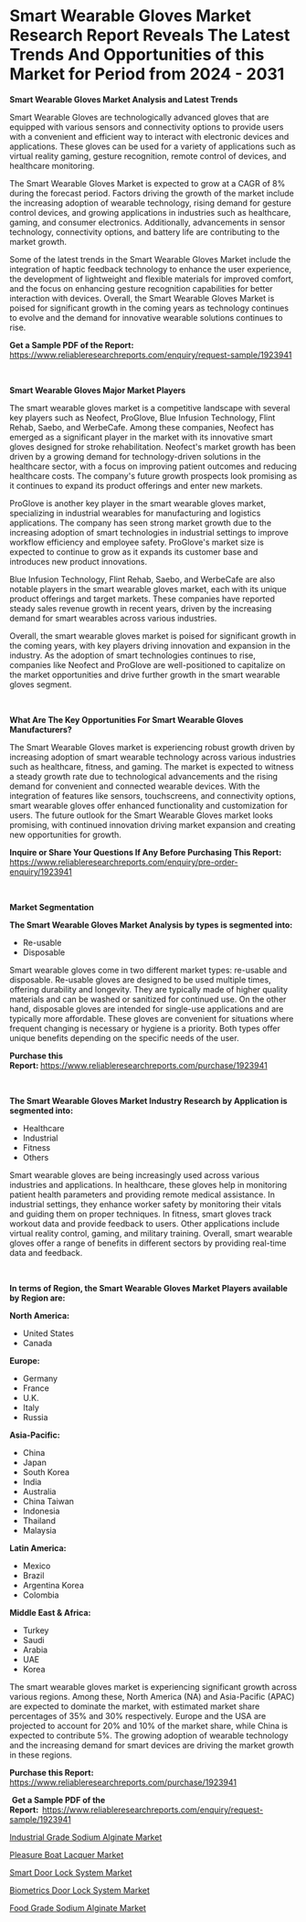 <p><h1>Smart Wearable Gloves Market Research Report Reveals The Latest Trends And Opportunities of this Market for Period from 2024 - 2031</h1></p><p><strong>Smart Wearable Gloves Market Analysis and Latest Trends</strong></p>
<p><p>Smart Wearable Gloves are technologically advanced gloves that are equipped with various sensors and connectivity options to provide users with a convenient and efficient way to interact with electronic devices and applications. These gloves can be used for a variety of applications such as virtual reality gaming, gesture recognition, remote control of devices, and healthcare monitoring.</p><p>The Smart Wearable Gloves Market is expected to grow at a CAGR of 8% during the forecast period. Factors driving the growth of the market include the increasing adoption of wearable technology, rising demand for gesture control devices, and growing applications in industries such as healthcare, gaming, and consumer electronics. Additionally, advancements in sensor technology, connectivity options, and battery life are contributing to the market growth.</p><p>Some of the latest trends in the Smart Wearable Gloves Market include the integration of haptic feedback technology to enhance the user experience, the development of lightweight and flexible materials for improved comfort, and the focus on enhancing gesture recognition capabilities for better interaction with devices. Overall, the Smart Wearable Gloves Market is poised for significant growth in the coming years as technology continues to evolve and the demand for innovative wearable solutions continues to rise.</p></p>
<p><strong>Get a Sample PDF of the Report:&nbsp;</strong> <a href="https://www.reliableresearchreports.com/enquiry/request-sample/1923941">https://www.reliableresearchreports.com/enquiry/request-sample/1923941</a></p>
<p>&nbsp;</p>
<p><strong>Smart Wearable Gloves Major Market Players</strong></p>
<p><p>The smart wearable gloves market is a competitive landscape with several key players such as Neofect, ProGlove, Blue Infusion Technology, Flint Rehab, Saebo, and WerbeCafe. Among these companies, Neofect has emerged as a significant player in the market with its innovative smart gloves designed for stroke rehabilitation. Neofect's market growth has been driven by a growing demand for technology-driven solutions in the healthcare sector, with a focus on improving patient outcomes and reducing healthcare costs. The company's future growth prospects look promising as it continues to expand its product offerings and enter new markets.</p><p>ProGlove is another key player in the smart wearable gloves market, specializing in industrial wearables for manufacturing and logistics applications. The company has seen strong market growth due to the increasing adoption of smart technologies in industrial settings to improve workflow efficiency and employee safety. ProGlove's market size is expected to continue to grow as it expands its customer base and introduces new product innovations.</p><p>Blue Infusion Technology, Flint Rehab, Saebo, and WerbeCafe are also notable players in the smart wearable gloves market, each with its unique product offerings and target markets. These companies have reported steady sales revenue growth in recent years, driven by the increasing demand for smart wearables across various industries.</p><p>Overall, the smart wearable gloves market is poised for significant growth in the coming years, with key players driving innovation and expansion in the industry. As the adoption of smart technologies continues to rise, companies like Neofect and ProGlove are well-positioned to capitalize on the market opportunities and drive further growth in the smart wearable gloves segment.</p></p>
<p>&nbsp;</p>
<p><strong>What Are The Key Opportunities For Smart Wearable Gloves Manufacturers?</strong></p>
<p><p>The Smart Wearable Gloves market is experiencing robust growth driven by increasing adoption of smart wearable technology across various industries such as healthcare, fitness, and gaming. The market is expected to witness a steady growth rate due to technological advancements and the rising demand for convenient and connected wearable devices. With the integration of features like sensors, touchscreens, and connectivity options, smart wearable gloves offer enhanced functionality and customization for users. The future outlook for the Smart Wearable Gloves market looks promising, with continued innovation driving market expansion and creating new opportunities for growth.</p></p>
<p><strong>Inquire or Share Your Questions If Any Before Purchasing This Report:</strong> <a href="https://www.reliableresearchreports.com/enquiry/pre-order-enquiry/1923941">https://www.reliableresearchreports.com/enquiry/pre-order-enquiry/1923941</a></p>
<p>&nbsp;</p>
<p><strong>Market Segmentation</strong></p>
<p><strong>The Smart Wearable Gloves Market Analysis by types is segmented into:</strong></p>
<p><ul><li>Re-usable</li><li>Disposable</li></ul></p>
<p><p>Smart wearable gloves come in two different market types: re-usable and disposable. Re-usable gloves are designed to be used multiple times, offering durability and longevity. They are typically made of higher quality materials and can be washed or sanitized for continued use. On the other hand, disposable gloves are intended for single-use applications and are typically more affordable. These gloves are convenient for situations where frequent changing is necessary or hygiene is a priority. Both types offer unique benefits depending on the specific needs of the user.</p></p>
<p><strong>Purchase this Report:&nbsp;</strong><a href="https://www.reliableresearchreports.com/purchase/1923941">https://www.reliableresearchreports.com/purchase/1923941</a></p>
<p>&nbsp;</p>
<p><strong>The Smart Wearable Gloves Market Industry Research by Application is segmented into:</strong></p>
<p><ul><li>Healthcare</li><li>Industrial</li><li>Fitness</li><li>Others</li></ul></p>
<p><p>Smart wearable gloves are being increasingly used across various industries and applications. In healthcare, these gloves help in monitoring patient health parameters and providing remote medical assistance. In industrial settings, they enhance worker safety by monitoring their vitals and guiding them on proper techniques. In fitness, smart gloves track workout data and provide feedback to users. Other applications include virtual reality control, gaming, and military training. Overall, smart wearable gloves offer a range of benefits in different sectors by providing real-time data and feedback.</p></p>
<p>&nbsp;</p>
<p><strong>In terms of Region, the Smart Wearable Gloves Market Players available by Region are:</strong></p>
<p>
    <p> <strong> North America: </strong>
        <ul>
            <li>United States</li>
            <li>Canada</li>
        </ul>
        </p> 
    <p> <strong> Europe: </strong>
        <ul>
            <li>Germany</li>
            <li>France</li>
            <li>U.K.</li>
            <li>Italy</li>
            <li>Russia</li>
        </ul>
        </p> 
    <p> <strong> Asia-Pacific: </strong>
        <ul>
            <li>China</li>
            <li>Japan</li>
            <li>South Korea</li>
            <li>India</li>
            <li>Australia</li>
            <li>China Taiwan</li>
            <li>Indonesia</li>
            <li>Thailand</li>
            <li>Malaysia</li>
        </ul>
        </p> 
    <p> <strong> Latin America: </strong>
        <ul>
            <li>Mexico</li>
            <li>Brazil</li>
            <li>Argentina Korea</li>
            <li>Colombia</li>
        </ul>
        </p> 
    <p> <strong> Middle East & Africa: </strong>
        <ul>
            <li>Turkey</li>
            <li>Saudi</li>
            <li>Arabia</li>
            <li>UAE</li>
            <li>Korea</li>
        </ul>
    </p>
    </p>
<p><p>The smart wearable gloves market is experiencing significant growth across various regions. Among these, North America (NA) and Asia-Pacific (APAC) are expected to dominate the market, with estimated market share percentages of 35% and 30% respectively. Europe and the USA are projected to account for 20% and 10% of the market share, while China is expected to contribute 5%. The growing adoption of wearable technology and the increasing demand for smart devices are driving the market growth in these regions.</p></p>
<p><strong>Purchase this Report: </strong><a href="https://www.reliableresearchreports.com/purchase/1923941">https://www.reliableresearchreports.com/purchase/1923941</a></p>
<p>&nbsp;<strong>Get a Sample PDF of the Report:&nbsp;&nbsp;</strong><a href="https://www.reliableresearchreports.com/enquiry/request-sample/1923941">https://www.reliableresearchreports.com/enquiry/request-sample/1923941</a></p>
<p><strong></strong></p>
<p><p><a href="https://five-trouble-98a.notion.site/Industrial-Grade-Sodium-Alginate-Market-with-the-goal-of-estimating-the-market-size-and-future-growt-02ecc00e8ac8460396a9fc30815e90c9">Industrial Grade Sodium Alginate Market</a></p><p><a href="https://nifty-kite-d51.notion.site/Pleasure-Boat-Lacquer-Market-Size-Evaluating-its-Market-Trends-Growth-and-Projections-2024-2031-981bbdc596f044d9b1d09955634ed0b5">Pleasure Boat Lacquer Market</a></p><p><a href="https://view.publitas.com/reportprime-1/smart-door-lock-system-market-a-comprehensive-report-of-its-market-share-growth-trends-2024-2031/">Smart Door Lock System Market</a></p><p><a href="https://view.publitas.com/reportprime-1/biometrics-door-lock-system-market-offers-provide-insightful-data-for-the-time-period-from-2024-to-2031-and-also-provide-analysis-based-on-application-type-and-region/">Biometrics Door Lock System Market</a></p><p><a href="https://ivy-potential-64b.notion.site/Food-Grade-Sodium-Alginate-Market-A-Comprehensive-Report-of-its-Market-Share-Growth-Trends-2024--a1a7475877d044e89e187b230759e0c7">Food Grade Sodium Alginate Market</a></p></p>